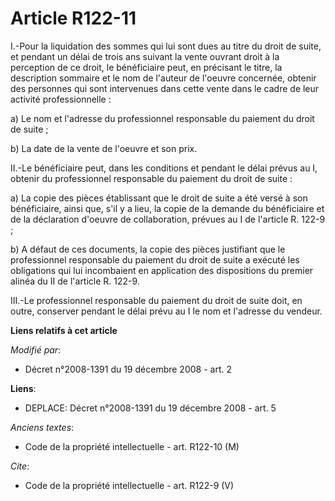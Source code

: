 # Article R122-11

I.-Pour la liquidation des sommes qui lui sont dues au titre du droit de suite, et pendant un délai de trois ans suivant la
vente ouvrant droit à la perception de ce droit, le bénéficiaire peut, en précisant le titre, la description sommaire et le
nom de l'auteur de l'oeuvre concernée, obtenir des personnes qui sont intervenues dans cette vente dans le cadre de leur
activité professionnelle : 

a) Le nom et l'adresse du professionnel responsable du paiement du droit de suite ; 

b) La date de la vente de l'oeuvre et son prix. 

II.-Le bénéficiaire peut, dans les conditions et pendant le délai prévus au I, obtenir du professionnel responsable du
paiement du droit de suite : 

a) La copie des pièces établissant que le droit de suite a été versé à son bénéficiaire, ainsi que, s'il y a lieu, la copie
de la demande du bénéficiaire et de la déclaration d'oeuvre de collaboration, prévues au I de l'article R. 122-9 ; 

b) A défaut de ces documents, la copie des pièces justifiant que le professionnel responsable du paiement du droit de suite a
exécuté les obligations qui lui incombaient en application des dispositions du premier alinéa du II de l'article R. 122-9. 

III.-Le professionnel responsable du paiement du droit de suite doit, en outre, conserver pendant le délai prévu au I le nom
et l'adresse du vendeur.

**Liens relatifs à cet article**

_Modifié par_:

  - Décret n°2008-1391 du 19 décembre 2008 - art. 2

**Liens**:

  - DEPLACE: Décret n°2008-1391 du 19 décembre 2008 - art. 5

_Anciens textes_:

  - Code de la propriété intellectuelle - art. R122-10 (M)

_Cite_:

  - Code de la propriété intellectuelle - art. R122-9 (V)
